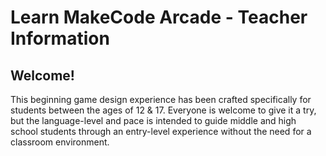 # Learn MakeCode Arcade - Teacher Information

## Welcome!

This beginning game design experience has been crafted specifically for students between the ages of 12 & 17. Everyone is welcome to give it a try, but the language-level and pace is intended to guide middle and high school students through an entry-level experience without the need for a classroom environment. 